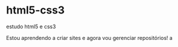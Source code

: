 # html5-css3
 estudo html5 e css3

Estou aprendendo a criar sites e agora vou gerenciar repositórios!
a